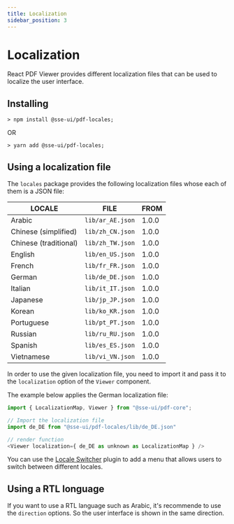 ```yaml
---
title: Localization
sidebar_position: 3
---
```


# Localization

React PDF Viewer provides different localization files that can be used to localize the user interface.

## Installing

```
> npm install @sse-ui/pdf-locales;
```

OR

```
> yarn add @sse-ui/pdf-locales;
```

## Using a localization file

The `locales` package provides the following localization files whose each of them is a JSON file:

| LOCALE                | FILE             | FROM  |
| --------------------- | ---------------- | ----- |
| Arabic                | `lib/ar_AE.json` | 1.0.0 |
| Chinese (simplified)  | `lib/zh_CN.json` | 1.0.0 |
| Chinese (traditional) | `lib/zh_TW.json` | 1.0.0 |
| English               | `lib/en_US.json` | 1.0.0 |
| French                | `lib/fr_FR.json` | 1.0.0 |
| German                | `lib/de_DE.json` | 1.0.0 |
| Italian               | `lib/it_IT.json` | 1.0.0 |
| Japanese              | `lib/jp_JP.json` | 1.0.0 |
| Korean                | `lib/ko_KR.json` | 1.0.0 |
| Portuguese            | `lib/pt_PT.json` | 1.0.0 |
| Russian               | `lib/ru_RU.json` | 1.0.0 |
| Spanish               | `lib/es_ES.json` | 1.0.0 |
| Vietnamese            | `lib/vi_VN.json` | 1.0.0 |

In order to use the given localization file, you need to import it and pass it to the `localization` option of the `Viewer` component.

The example below applies the German localization file:

```js
import { LocalizationMap, Viewer } from "@sse-ui/pdf-core";

// Import the localization file
import de_DE from "@sse-ui/pdf-locales/lib/de_DE.json"

// render function
<Viewer localization={ de_DE as unknown as LocalizationMap } />
```

You can use the [Locale Switcher](/docs/ui/sse-pdf-viewer/plugin/locale-switcher.md) plugin to add a menu that allows users to switch between different locales.

## Using a RTL longuage

If you want to use a RTL language such as Arabic, it's recommende to use the `direction` options. So the user interface is shown in the same direction.